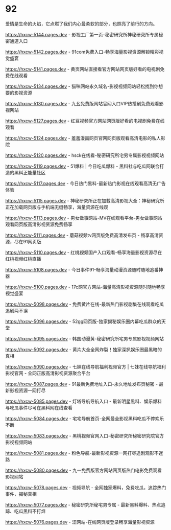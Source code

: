 # 92
爱情是生命的火焰，它点燃了我们内心最柔软的部分，也照亮了前行的方向。

https://hxcw-5144.pages.dev - 影视工厂第一页-秘密研究所神秘研究所专属秘密通道入口

https://hxcw-5142.pages.dev - 91com免费入口-畅享海量影视资源解锁精彩视觉盛宴

https://hxcw-5141.pages.dev - 黄页网站直接看官方网站网页版好看的电视剧免费在线观看

https://hxcw-5134.pages.dev - 猫咪网站永久域名-影视视频网站轻松找到你想要的影视资源

https://hxcw-5130.pages.dev - 九幺免费版网站官网入口VIP热播剧免费观看影视网站

https://hxcw-5127.pages.dev - 红豆视频官方网站网页版好看的电视剧免费在线观看

https://hxcw-5124.pages.dev - 羞羞漫画网页官网网页版观看高清电影的私人影院

https://hxcw-5120.pages.dev - hsck在线看-秘密研究所宅男专属影视视频网站

https://hxcw-5119.pages.dev - 51爆料 | 今日吃瓜爆料 - 黑料社与吃瓜网联合打造的黑料正能量社区

https://hxcw-5117.pages.dev - 今日热门黑料-最新热门影视在线观看高清无广告体验

https://hxcw-5115.pages.dev - 神秘研究所正在加载高清影视大全：神秘研究所正在加载网页版与手机端无缝畅享，海量资源在线观

https://hxcw-5113.pages.dev - 男女做事网站-MV在线观看平台-男女做事网站观看网页版高清影视资源免费畅享

https://hxcw-5111.pages.dev - 蘑菇视频tv网页版免费高清发布页 - 畅享高清资源，尽在91网页版

https://hxcw-5110.pages.dev - 红桃视频国产入口观看-畅享海量影视资源尽在红桃视频红桃直播

https://hxcw-5108.pages.dev - 今日事件91-畅享海量动漫资源随时随地追番神器

https://hxcw-5100.pages.dev - 17c网官方网站-海量高清影视资源随时随地畅享视觉盛宴

https://hxcw-5098.pages.dev - 免费黄片在线-最新热门影视剧集在线观看吃瓜追剧两不误

https://hxcw-5096.pages.dev - 52gg网页版-独家揭秘娱乐圈内幕吃瓜群众的天堂

https://hxcw-5095.pages.dev - 韩国动漫黄-秘密研究所宅男专属影视视频网站

https://hxcw-5092.pages.dev - 黄片大全全网炸裂！独家深扒娱乐圈最黑暗的真相

https://hxcw-5090.pages.dev - 七妹在线导航福利视频官方 | 七妹在线导航福利影视官网 - 全网正版高清影视资源聚合平台

https://hxcw-5087.pages.dev - 91最新免费地址入口-永久地址发布页秘密 - 最新影视资源一网打尽

https://hxcw-5085.pages.dev - 灯塔导航导航入口 - 最新明星黑料、娱乐爆料与吃瓜事件尽可在黑料网在线查看

https://hxcw-5084.pages.dev - 宅宅导航首页-全网最全影视黑料吃瓜不停欢乐不断

https://hxcw-5083.pages.dev - 黑桃视频官网入口-秘密研究所秘密研究院官方影视视频网站

https://hxcw-5081.pages.dev - 粉色导航-最新影视资源一网打尽追剧观影不迷路

https://hxcw-5080.pages.dev - 九一免费版官方网站网页版热门电影免费观看影视网站

https://hxcw-5078.pages.dev - 视频导航 - 全网独家爆料，免费吃瓜，追踪热门事件，揭秘真相

https://hxcw-5077.pages.dev - 秘密研究所秘宅男专属 - 最新黑料爆料、热点追踪、吃瓜黑料不打烊

https://hxcw-5076.pages.dev - 涩网站-在线网页版登录畅享海量影视资源
